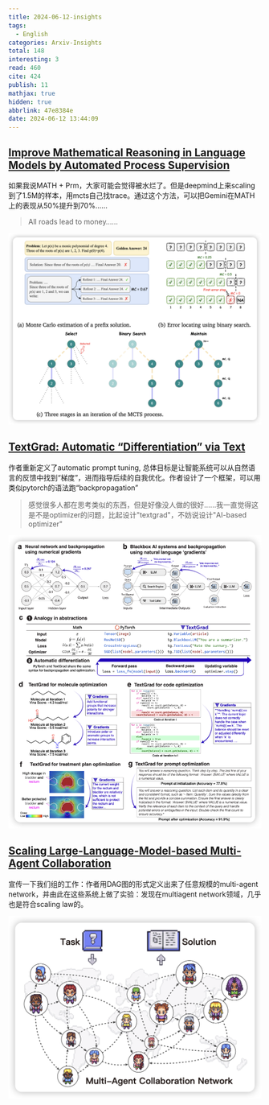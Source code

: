 ```yaml
---
title: 2024-06-12-insights
tags:
  - English
categories: Arxiv-Insights
total: 148
interesting: 3
read: 460
cite: 424
publish: 11
mathjax: true
hidden: true
abbrlink: 47e8384e
date: 2024-06-12 13:44:09
---
```


## [Improve Mathematical Reasoning in Language Models by Automated Process Supervision](https://arxiv.org/pdf/2406.06592)

如果我说MATH + Prm，大家可能会觉得被水烂了。但是deepmind上来scaling到了1.5M的样本，用mcts自己找trace。通过这个方法，可以把Gemini在MATH上的表现从50%提升到70%……

> All roads lead to money……

<img src="../../files/images/arxiv-insights/2024-06-10-06-14/prm.png">



## [ TextGrad: Automatic “Differentiation” via Text](https://arxiv.org/pdf/2406.07496)

作者重新定义了automatic prompt tuning, 总体目标是让智能系统可以从自然语言的反馈中找到“梯度”，进而指导后续的自我优化。作者设计了一个框架，可以用类似pytorch的语法跑“backpropagation”

> 感觉很多人都在思考类似的东西，但是好像没人做的很好……我一直觉得这是不是optimizer的问题，比起设计"textgrad"，不妨说设计"AI-based optimizer"

<img src="../../files/images/arxiv-insights/2024-06-10-06-14/textgrad.png">



## [Scaling Large-Language-Model-based Multi-Agent Collaboration](https://arxiv.org/pdf/2406.07155)

宣传一下我们组的工作：作者用DAG图的形式定义出来了任意规模的multi-agent network，并由此在这些系统上做了实验：发现在multiagent network领域，几乎也是符合scaling law的。

<img src="../../files/images/arxiv-insights/2024-06-10-06-14/scaling-multiagent.png">
